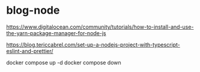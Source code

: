 # blog-node

<!-- Yarn install step-by-step guid -->

https://www.digitalocean.com/community/tutorials/how-to-install-and-use-the-yarn-package-manager-for-node-js

<!-- Eslint and Prettier setup guid -->

https://blog.tericcabrel.com/set-up-a-nodejs-project-with-typescript-eslint-and-prettier/

<!-- Docker run and stop commend -->

docker compose up -d
docker compose down
